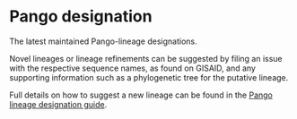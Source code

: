 # Pango designation

The latest maintained Pango-lineage designations.

Novel lineages or lineage refinements can be suggested by filing an issue with the respective sequence names, as found on GISAID, and any supporting information such as a phylogenetic tree for the putative lineage. 

Full details on how to suggest a new lineage can be found in the [Pango lineage designation guide](https://www.pango.network/how-does-the-system-work/how-to-suggest-a-new-lineage/).
